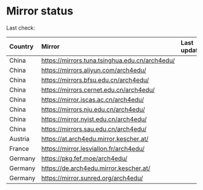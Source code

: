 <script src="./time.js"></script>
# Mirror status
Last check: <script type="text/javascript">localize(1742131527.8939662);</script>

|Country|Mirror|Last update|
|:------|:-----|:----------|
|China|https://mirrors.tuna.tsinghua.edu.cn/arch4edu/|<script type="text/javascript">localize(1742107086);</script>|
|China|https://mirrors.aliyun.com/arch4edu/|<script type="text/javascript">localize(1742107086);</script>|
|China|https://mirrors.bfsu.edu.cn/arch4edu/|<script type="text/javascript">localize(1742067058);</script>|
|China|https://mirrors.cernet.edu.cn/arch4edu/|<script type="text/javascript">localize(1742107086);</script>|
|China|https://mirror.iscas.ac.cn/arch4edu/|<script type="text/javascript">localize(1742107086);</script>|
|China|https://mirrors.nju.edu.cn/arch4edu/|<script type="text/javascript">localize(1742020792);</script>|
|China|https://mirror.nyist.edu.cn/arch4edu/|<script type="text/javascript">localize(1742107086);</script>|
|China|https://mirrors.sau.edu.cn/arch4edu/|<script type="text/javascript">localize(1731653531);</script>|
|Austria|https://at.arch4edu.mirror.kescher.at/|<script type="text/javascript">localize(1742107086);</script>|
|France|https://mirror.lesviallon.fr/arch4edu/|<script type="text/javascript">localize(1742107086);</script>|
|Germany|https://pkg.fef.moe/arch4edu/|<script type="text/javascript">localize(1742107086);</script>|
|Germany|https://de.arch4edu.mirror.kescher.at/|<script type="text/javascript">localize(1742107086);</script>|
|Germany|https://mirror.sunred.org/arch4edu/|<script type="text/javascript">localize(1742107086);</script>|

<script src="./tablefilter/tablefilter.js"></script>
<script src="./table.js"></script>